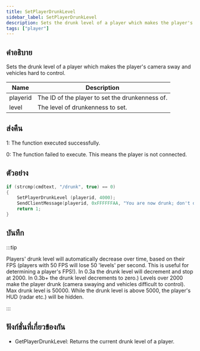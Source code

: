 ```yaml
---
title: SetPlayerDrunkLevel
sidebar_label: SetPlayerDrunkLevel
description: Sets the drunk level of a player which makes the player's camera sway and vehicles hard to control.
tags: ["player"]
---
```


## คำอธิบาย

Sets the drunk level of a player which makes the player's camera sway and vehicles hard to control.

| Name     | Description                                     |
| -------- | ----------------------------------------------- |
| playerid | The ID of the player to set the drunkenness of. |
| level    | The level of drunkenness to set.                |

## ส่งคืน

1: The function executed successfully.

0: The function failed to execute. This means the player is not connected.

## ตัวอย่าง

```c
if (strcmp(cmdtext, "/drunk", true) == 0)
{
    SetPlayerDrunkLevel (playerid, 4000);
    SendClientMessage(playerid, 0xFFFFFFAA, "You are now drunk; don't drink and drive!");
    return 1;
}
```

## บันทึก

:::tip

Players' drunk level will automatically decrease over time, based on their FPS (players with 50 FPS will lose 50 'levels' per second. This is useful for determining a player's FPS!). In 0.3a the drunk level will decrement and stop at 2000. In 0.3b+ the drunk level decrements to zero.) Levels over 2000 make the player drunk (camera swaying and vehicles difficult to control). Max drunk level is 50000. While the drunk level is above 5000, the player's HUD (radar etc.) will be hidden.

:::

## ฟังก์ชั่นที่เกี่ยวข้องกัน

- GetPlayerDrunkLevel: Returns the current drunk level of a player.
